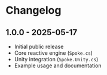 # Changelog

## 1.0.0 - 2025-05-17

- Initial public release
- Core reactive engine (`Spoke.cs`)
- Unity integration (`Spoke.Unity.cs`)
- Example usage and documentation
